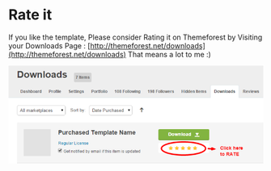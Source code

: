 # Rate it

If you like the template, Please consider Rating it on Themeforest by Visiting your Downloads Page : [http://themeforest.net/downloads](http://themeforest.net/downloads) That means a lot to me :\)

![](.gitbook/assets/rate-template.png)

